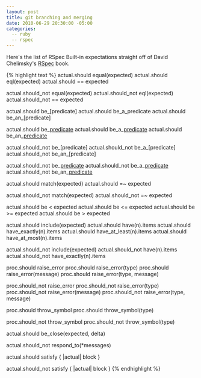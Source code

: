 ```yaml
---
layout: post
title: git branching and merging
date: 2010-06-29 20:30:00 -05:00
categories:
  -- ruby
  -- rspec
---
```


Here's the list of RSpec Built-in expectations straight off of David Chelimsky's [RSpec](http://www.pragprog.com/titles/achbd/the-rspec-book) book.

{% highlight text %}
actual.should equal(expected)
actual.should eql(expected)
actual.should == expected 

actual.should_not equal(expected)
actual.should_not eql(expected)
actual.should_not == expected

actual.should be_[predicate]
actual.should be_a_predicate
actual.should be_an_[predicate]

actual.should be_[predicate](*args)
actual.should be_a_[predicate](*args)
actual.should be_an_[predicate](*args)

actual.should_not be_[predicate]
actual.should_not be_a_[predicate]
actual.should_not be_an_[predicate]

actual.should_not be_[predicate](*args)
actual.should_not be_a_[predicate](*args)
actual.should_not be_an_[predicate](*args)

actual.should match(expected)
actual.should =~ expected

actual.should_not match(expected)
actual.should_not =~ expected

actual.should be < expected
actual.should be <= expected
actual.should be >= expected
actual.should be > expected

actual.should include(expected)
actual.should have(n).items
actual.should have_exactly(n).items
actual.should have_at_least(n).items
actual.should have_at_most(n).items

actual.should_not include(expected)
actual.should_not have(n).items
actual.should_not have_exactly(n).items

proc.should raise_error
proc.should raise_error(type)
proc.should raise_error(message)
proc.should raise_error(type, message)

proc.should_not raise_error
proc.should_not raise_error(type)
proc.should_not raise_error(message)
proc.should_not raise_error(type, message)

proc.should throw_symbol
proc.should throw_symbol(type)

proc.should_not throw_symbol
proc.should_not throw_symbol(type)

actual.should be_close(expected, delta)

actual.should_not respond_to(*messages)

actual.should satisfy { |actual| block }

actual.should_not satisfy { |actual| block }
{% endhighlight %}
